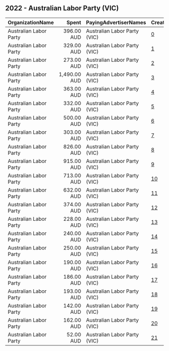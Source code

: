 ## 2022 - Australian Labor Party (VIC) 
|OrganizationName|Spent|PayingAdvertiserNames|CreativeUrls|Impressions|Genders|AgeBrackets|CountryCodes|BillingAddresses|CandidateBallotInformation|
|:---|---:|:---|:---|---:|:---|:---|:---|:---|:---|
|Australian Labor Party|396.00 AUD|Australian Labor Party (VIC)|[0](https://www.snap.com/political-ads/asset/aa5ae4d5beb1517a42f3bd5770b62220d25eb6e2e555d0cc757a08ac2e4350a1?mediaType=png)|248,622||25-|australia|AU|Australian Labor Party|
|Australian Labor Party|329.00 AUD|Australian Labor Party (VIC)|[1](https://www.snap.com/political-ads/asset/9aecd8ff97a498e8c5db41f89321abc8d44ba241abb032dbee0c9b760d1bee7f?mediaType=png)|170,377||25-|australia|AU|Australian Labor Party|
|Australian Labor Party|273.00 AUD|Australian Labor Party (VIC)|[2](https://www.snap.com/political-ads/asset/cef792fe8ccf5c0301bb9854b6916e787bcf34bfb51e50753b98c5d3e2a10b69?mediaType=png)|140,934||25-|australia|AU|Australian Labor Party|
|Australian Labor Party|1,490.00 AUD|Australian Labor Party (VIC)|[3](https://www.snap.com/political-ads/asset/7323cf30b4a442d6890b23f89979de6a08aa3fa118ebe1a76dc9ac6a5b12dded?mediaType=png)|87,632||18-26|australia|AU|Australian Labor Party VIC Branch|
|Australian Labor Party|363.00 AUD|Australian Labor Party (VIC)|[4](https://www.snap.com/political-ads/asset/24c77f8f757177c45aa5420071ccac19cb7ef7735de5fc74927722d1781b5055?mediaType=png)|80,302||18-25|australia|AU|Australian Labor Party|
|Australian Labor Party|332.00 AUD|Australian Labor Party (VIC)|[5](https://www.snap.com/political-ads/asset/00e8ae881387bd86601e95b08b23ca7da15b40a48d848cc3ac45674b48fef5e4?mediaType=png)|69,363||18-25|australia|AU|Australian Labor Party|
|Australian Labor Party|500.00 AUD|Australian Labor Party (VIC)|[6](https://www.snap.com/political-ads/asset/0eb245b897a42bb1b4553b428f023f944ae4892b01cba61e959e82e380db9509?mediaType=png)|69,144||18-25|australia|AU|Australian Labor Party VIC|
|Australian Labor Party|303.00 AUD|Australian Labor Party (VIC)|[7](https://www.snap.com/political-ads/asset/eafa2c006fb07dab6ce76d0bf2907a007768740a2df49dcae10f8b80a73705d2?mediaType=png)|64,240||18-25|australia|AU|Australian Labor Party|
|Australian Labor Party|826.00 AUD|Australian Labor Party (VIC)|[8](https://www.snap.com/political-ads/asset/f59f26dfba600c19cbe4864b8335606c1002313e081574ac5f91e7c2155323d2?mediaType=png)|54,669||18-26|australia|AU|Australian Labor Party VIC Branch|
|Australian Labor Party|915.00 AUD|Australian Labor Party (VIC)|[9](https://www.snap.com/political-ads/asset/9f039518361b93c3928abe9573cebe0cd8a539260620f4df5af670af4ae43f96?mediaType=png)|35,765||18-26|australia|AU|Australian Labor Party VIC|
|Australian Labor Party|713.00 AUD|Australian Labor Party (VIC)|[10](https://www.snap.com/political-ads/asset/a304ebb3db1215583778e8013174dd3882e3b54cb4c18e972ef134ad0f6d979b?mediaType=png)|29,243||18-26|australia|AU|Australian Labor Party VIC|
|Australian Labor Party|632.00 AUD|Australian Labor Party (VIC)|[11](https://www.snap.com/political-ads/asset/0a79fac51e4dc60fe366dd9df3b4a928c68d35ac9441d1b80e3e6989f11f05b5?mediaType=png)|24,869||18-26|australia|AU|Australian Labor Party VIC|
|Australian Labor Party|374.00 AUD|Australian Labor Party (VIC)|[12](https://www.snap.com/political-ads/asset/f59f26dfba600c19cbe4864b8335606c1002313e081574ac5f91e7c2155323d2?mediaType=png)|15,860||18-26|australia|AU|Australian Labor Party VIC|
|Australian Labor Party|228.00 AUD|Australian Labor Party (VIC)|[13](https://www.snap.com/political-ads/asset/a3140b3b8c706c6a0926da9571763863dc05abff8024f30218d83b26a937128b?mediaType=png)|15,640||18-26|australia|AU|Australian Labor Party VIC Branch|
|Australian Labor Party|240.00 AUD|Australian Labor Party (VIC)|[14](https://www.snap.com/political-ads/asset/e06b811f80efdb8ff785beb2d5e9fcf795dac74725d2bbc2e07d6f08588f1f02?mediaType=png)|14,581||18-26|australia|AU|Australian Labor Party VIC Branch|
|Australian Labor Party|250.00 AUD|Australian Labor Party (VIC)|[15](https://www.snap.com/political-ads/asset/9f039518361b93c3928abe9573cebe0cd8a539260620f4df5af670af4ae43f96?mediaType=png)|14,305||18-26|australia|AU|Australian Labor Party VIC Branch|
|Australian Labor Party|190.00 AUD|Australian Labor Party (VIC)|[16](https://www.snap.com/political-ads/asset/e6f15c83aeb23b5979b25856739096052d87efe716ddf8adc40c00ad92c3574c?mediaType=png)|12,871||18-26|australia|AU|Australian Labor Party VIC Branch|
|Australian Labor Party|186.00 AUD|Australian Labor Party (VIC)|[17](https://www.snap.com/political-ads/asset/0a79fac51e4dc60fe366dd9df3b4a928c68d35ac9441d1b80e3e6989f11f05b5?mediaType=png)|12,870||18-26|australia|AU|Australian Labor Party VIC Branch|
|Australian Labor Party|193.00 AUD|Australian Labor Party (VIC)|[18](https://www.snap.com/political-ads/asset/43eafb82faeb16b5b9d958a7c6be2a49cb8ca2f96ca86d0f2260c6bfe63502a7?mediaType=png)|12,140||18-26|australia|AU|Australian Labor Party VIC Branch|
|Australian Labor Party|142.00 AUD|Australian Labor Party (VIC)|[19](https://www.snap.com/political-ads/asset/b0b7739afee7246732535a6a4f6fbaaa3f3f6895639215cc90d87a8792aae30b?mediaType=png)|8,694||18-26|australia|AU|Australian Labor Party VIC Branch|
|Australian Labor Party|162.00 AUD|Australian Labor Party (VIC)|[20](https://www.snap.com/political-ads/asset/a3140b3b8c706c6a0926da9571763863dc05abff8024f30218d83b26a937128b?mediaType=png)|7,870||18-26|australia|AU|Australian Labor Party VIC|
|Australian Labor Party|52.00 AUD|Australian Labor Party (VIC)|[21](https://www.snap.com/political-ads/asset/43eafb82faeb16b5b9d958a7c6be2a49cb8ca2f96ca86d0f2260c6bfe63502a7?mediaType=png)|2,512||18-26|australia|AU|Australian Labor Party VIC|
